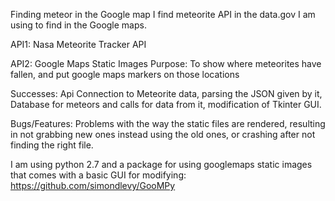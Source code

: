 Finding meteor in the Google map
I find meteorite API in the data.gov I am using to find in the Google maps. 

API1: Nasa Meteorite Tracker API

API2: Google Maps Static Images
Purpose: To show where meteorites have fallen, and put google maps markers on those locations

Successes: Api Connection to Meteorite data, parsing the JSON given by it, Database for meteors and calls for data from it, modification of Tkinter GUI.

Bugs/Features: Problems with the way the static files are rendered, resulting in not grabbing new ones instead using the old ones, or crashing after not finding the right file.

I am using python 2.7  and a package for using googlemaps static images that comes with a basic GUI for modifying: https://github.com/simondlevy/GooMPy
